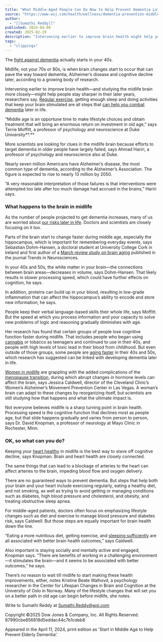 ```yaml
---
title: "What Middle-Aged People Can Do Now to Help Prevent Dementia Later"
source: "https://www.wsj.com/health/wellness/dementia-prevention-middle-age-brain-14d713a3"
author:
  - "[[Sumathi Reddy]]"
published: 2024-04-08
created: 2025-02-19
description: "Intervening earlier to improve brain health might help you stay sharper as you age"
tags:
  - "clippings"
---
```

The [fight against dementia](https://www.wsj.com/health/wellness/dementia-prevention-clinics-symptoms-risk-3298c5fd?mod=article_inline) actually starts in your 40s.

Midlife, not your 70s or 80s, is when brain changes start to occur that can pave the way toward dementia, Alzheimer’s disease and cognitive decline later, according to a growing body of research. 

Intervening earlier to improve brain health—and studying the midlife brain more closely—might help people stay sharper in their later years, researchers say. [Regular exercise](https://www.wsj.com/health/fight-aging-science-research-146aa2cd?mod=article_inline), getting enough sleep and doing activities that keep your brain stimulated are all steps that [can help you combat dementia](https://www.wsj.com/articles/the-link-between-diet-exercise-and-alzheimers-11572427802?mod=article_inline) later in life.

“Middle age is an opportune time to make lifestyle choices and obtain treatment that will bring an enormous return on investment in old age,” says Terrie Moffitt, a professor of psychology and neuroscience at Duke University**.**

More scientists are looking for clues in the midlife brain because efforts to target dementia in older people have largely failed, says Ahmad Hariri, a professor of psychology and neuroscience also at Duke.

Nearly seven million Americans have Alzheimer’s disease, the most common type of dementia, according to the Alzheimer’s Association. The figure is expected to rise to nearly 13 million by 2050.

“A very reasonable interpretation of those failures is that interventions were attempted too late after too much damage had accrued in the brains,” Hariri says. 

### What happens to the brain in midlife

As the number of people projected to get dementia increases, many of us are worried about [our risks later in life](https://www.wsj.com/articles/what-can-you-do-to-lower-your-risk-of-alzheimers-disease-11623086005?mod=article_inline). Doctors and scientists are closely focusing on it too. 

Parts of the brain start to change faster during middle age, especially the hippocampus, which is important for remembering everyday events, says Sebastian Dohm-Hansen, a doctoral student at University College Cork in Ireland and first author of a [March review study on brain aging](https://www.cell.com/trends/neurosciences/abstract/S0166-2236\(24\)00017-1?_returnURL=https%3A%2F%2Flinkinghub.elsevier.com%2Fretrieve%2Fpii%2FS0166223624000171%3Fshowall%3Dtrue) published in the journal Trends in Neurosciences.

In your 40s and 50s, the white matter in your brain—the connections between brain areas—decreases in volume, says Dohm-Hansen. That likely results in slower processing speed, which could have further effects on cognition, he says.

In addition, proteins can build up in your blood, resulting in low-grade inflammation that can affect the hippocampus’s ability to encode and store new information, he says. 

People keep their verbal language-based skills their whole life, says Moffitt. But the speed at which you process information and your capacity to solve new problems of logic and reasoning gradually diminishes with age. 

Her research has found that certain groups of people lose cognitive function faster during midlife. That includes people who began using [cannabis](https://www.wsj.com/us-news/marijuana-depression-psychosis-869490d1?mod=article_inline) or tobacco as teenagers and continued to use in their 40s, and people with high levels of toxic lead in their blood from childhood. But even outside of those groups, some people are [aging faster](https://www.wsj.com/articles/how-old-are-you-really-meet-your-biological-age-11653388802?mod=article_inline) in their 40s and 50s, which research has suggested can be linked with developing dementia later in life.

[Women in midlife](https://www.wsj.com/articles/brain-fog-perimenopause-midlife-women-memory-problems-forgetting-menopause-77e5cb95?mod=article_inline) are grappling with the added complications of the [menopause transition](https://www.wsj.com/health/wellness/menopause-hormone-therapy-dementia-study-22e3d559?mod=article_inline), during which abrupt changes in hormone levels can affect the brain, says Jessica Caldwell, director of the Cleveland Clinic’s Women’s Alzheimer’s Movement Prevention Center in Las Vegas. A woman’s brain can adapt to these changes by reorganizing itself, but scientists are still studying how that happens and what the ultimate impact is.

Not everyone believes midlife is a sharp turning point in brain health. Processing speed is the cognitive function that declines most as people age, but that slide happens gradually and varies from person to person, says Dr. David Knopman, a professor of neurology at Mayo Clinic in Rochester, Minn.

### OK, so what can you do?

Keeping your [heart healthy](https://www.wsj.com/articles/how-to-fight-heart-disease-11561129177?mod=article_inline) in midlife is the best way to stave off cognitive decline, says Knopman. Brain and heart health are closely connected. 

The same things that can lead to a blockage of arteries to the heart can affect arteries to the brain, impeding blood flow and oxygen delivery.  

There are no guaranteed ways to prevent dementia. But steps that help both your brain and your heart include exercising regularly, eating a healthy diet, and not smoking, as well as trying to avoid getting or managing conditions such as diabetes, high blood pressure and cholesterol, and obesity, and treating obstructive sleep apnea.

For middle-aged patients, doctors often focus on emphasizing lifestyle changes such as diet and exercise to manage blood pressure and diabetes risk, says Caldwell. But those steps are equally important for brain health down the line. 

“Eating a more nutritious diet, getting exercise, and [sleeping sufficiently](https://www.wsj.com/articles/to-get-a-better-nights-sleep-first-fix-your-day-11641992405?mod=article_inline) are all associated with better brain health outcomes,” says Caldwell. 

Also important is staying socially and mentally active and engaged, Knopman says. “There are benefits of working in a challenging environment—it stimulates the brain—and it seems to be associated with better outcomes,” he says.

There’s no reason to wait till midlife to start making these health improvements, either, notes Kristine Beate Walhovd, a psychology researcher in the Center for Lifespan Changes in Brain and Cognition at the University of Oslo in Norway. Many of the lifestyle changes that will set you on a better path in old age can begin before midlife, she notes.

Write to Sumathi Reddy at [Sumathi.Reddy@wsj.com](https://www.wsj.com/health/wellness/)

Copyright ©2025 Dow Jones & Company, Inc. All Rights Reserved. 87990cbe856818d5eddac44c7b1cdeb8

Appeared in the April 11, 2024, print edition as 'Start in Middle Age to Help Prevent Elderly Dementia'.